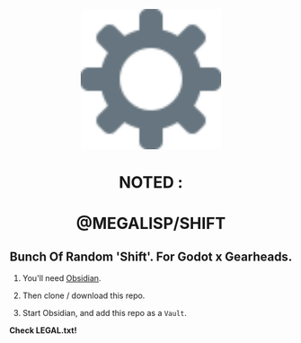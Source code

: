 <div align="center">
	<p>
	    <img src="_res_/twemoji-2699.svg" alt="Website" height="250">
	 </p>
    <h1>NOTED :</h1>
    <h1>@MEGALISP/SHIFT </h1>
    <h2>Bunch Of Random 'Shift'. For Godot x Gearheads.</h2>
</div>

1. You'll need [Obsidian](https://obsidian.md/).

2. Then clone / download this repo.

3. Start Obsidian, and add this repo as a `Vault`.

**Check LEGAL.txt!**
